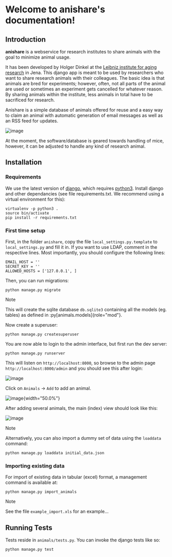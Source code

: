 Welcome to anishare\'s documentation!
=====================================


Introduction
------------

**anishare** is a webservice for research institutes to share animals
with the goal to minimize animal usage.

It has been developed by Holger Dinkel at the [Leibniz institute for
aging research](http://leibniz-fli.de) in Jena. This django app is meant
to be used by researchers who want to share research animals with their
colleagues. The basic idea is that animals are bred for experiments;
however, often, not all parts of the animal are used or sometimes an
experiment gets cancelled for whatever reason. By sharing animals within
the institute, less animals in total have to be sacrificed for research.

Anishare is a simple database of animals offered for reuse and a easy
way to claim an animal with automatic generation of email messages as
well as an RSS feed for updates.

![image](img/anishare_index_view.png)

At the moment, the software/database is geared towards handling of mice,
however, it can be adjusted to handle any kind of research animal.

Installation
------------

### Requirements

We use the latest version of [django](https://www.djangoproject.com),
which requires [python3](https://www.python.org). Install django and
other dependancies (see file requirements.txt. We recommend using a
virtual environment for this):

    virtualenv -p python3 .
    source bin/activate
    pip install -r requirements.txt

### First time setup

First, in the folder `anishare`, copy the file
`local_settings.py.template` to `local_settings.py` and fill it in. If
you want to use LDAP, comment in the respective lines. Most importantly,
you should configure the following lines:

    EMAIL_HOST = ''
    SECRET_KEY = ''
    ALLOWED_HOSTS = ['127.0.0.1', ]

Then, you can run migrations:

    python manage.py migrate

Note

This will create the sqlite database `db.sqlite3` containing all the
models (eg. tables) as defined in :py[animals.models]{role="mod"}.

Now create a superuser:

    python manage.py createsuperuser

You are now able to login to the admin interface, but first run the dev
server:

    python manage.py runserver

This will listen on `http://localhost:8000`, so browse to the admin page
`http://localhost:8000/admin` and you should see this after login:

![image](img/admin_empty.png)

Click on `Animals` -\> `Add` to add an animal.

![image](img/admin_add_animal.png){width="50.0%"}

After adding several animals, the main (index) view should look like
this:

![image](img/admin_after_loaddata.png)

Note

Alternatively, you can also import a dummy set of data using the
`loaddata` command:

    python manage.py loaddata initial_data.json

### Importing existing data

For import of existing data in tabular (excel) format, a management
command is available at:

    python manage.py import_animals

Note

See the file `example_import.xls` for an example\...

Running Tests
-------------

Tests reside in `animals/tests.py`. You can invoke the django tests like
so:

    python manage.py test

